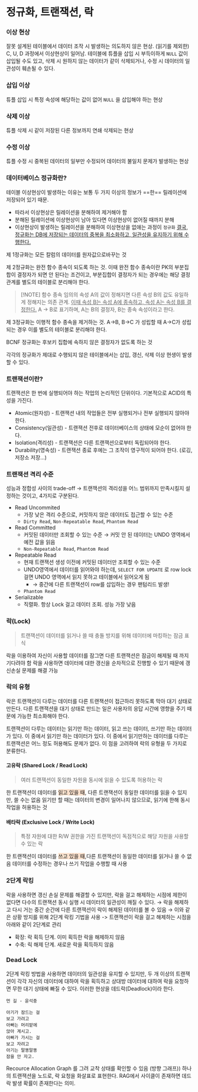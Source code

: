 # 정규화, 트랜잭션, 락

### 이상 현상
잘못 설계된 테이블에서 데이터 조작 시 발생하는 의도하지 않은 현상.
(읽기를 제외한) C, U, D 과정에서 이상현상이 일어남.
테이블에 튜플을 삽입 시 부득이하게 `NULL` 값이 삽입될 수도 있고, 삭제 시 원하지 않는 데이터가 같이 삭제되거나, 수정 시 데이터의 일관성이 훼손될 수 있다.

### 삽입 이상
튜플 삽입 시 특정 속성에 해당하는 값이 없어 `NULL` 을 삽입해야 하는 현상
### 삭제 이상
튜플 삭제 시 같이 저장된 다른 정보까지 연쇄 삭제되는 현상
### 수정 이상
튜플 수정 시 중복된 데이터의 일부만 수정되어 데이터의 불일치 문제가 발생하는 현상

### 데이터베이스 정규화란?
테이블 이상현상이 발생하는 이유는 보통 두 가지 이상의 정보가 ==한== 릴레이션에 저장되어 있기 때문.
- 따라서 이상현상은 릴레이션을 분해하여 제거해야 함
- 분해된 릴레이션에 이상현상이 남아 있다면 이상현상이 없어질 때까지 분해
- 이상현상이 발생하는 릴레이션을 분해하여 이상현상을 없애는 과정이 `정규화`
<u>결국, 정규화는 DB에 저장되는 데이터의 중복을 최소화하고, 일관성을 유지하기 위해 수행한다.</u>

제 1정규화는 모든 칼럼의 데이터를 원자값으로바꾸는 것

제 2정규화는 완전 함수 종속이 되도록 하는 것. 이때 완전 함수 종속이란 PK의 부분집합이 결정자가 되면 안 된다는 조건이고, 부분집합이 결정자가 되는 경우에는 해당 결정 관계를 별도의 테이블로 분리해야 한다.

> [!NOTE] 함수 종속
> 임의의 속성 A의 값이 정해지면 다른 속성 B의 값도 유일하게 정해지는 의존 관계.
> <u>이때 속성 B는 속성 A에 종속하고, 속성 A는 속성 B를 결정한다.</u>
> A → B로 표기하며, A는 B의 결정자, B는 종속 속성이라고 한다.

제 3정규화는 이행적 함수 종속을 제거하는 것. A→B, B→C 가 성립할 때 A→C가 성립되는 경우 이를 별도의 테이블로 분리해야 한다.

BCNF 정규화는 후보키 집합에 속하지 않은 결정자가 없도록 하는 것

각각의 정규화가 제대로 수행되지 않은 테이블에서는 삽입, 갱신, 삭제 이상 현생이 발생할 수 있다.


### 트랜잭션이란?

트랜잭션은 한 번에 실행되어야 하는 작업의 논리적인 단위이다. 기본적으로 ACID의 특성을 가진다.

- Atomic(원자성) - 트랜잭션 내의 작업들은 전부 실행되거나 전부 실행되지 않아야 한다.
- Consistency(일관성) - 트랜잭션 전후로 데이터베이스의 상태에 모순이 없어야 한다.
- Isolation(격리성) - 트랜잭션은 다른 트랜잭션으로부터 독립되어야 한다.
- Durability(영속성) - 트랜잭션 종료 후에는 그 조작이 영구적이 되어야 한다. (로깅, 저장소 저장…)

### 트랜잭션 격리 수준

성능과 정합성 사이의 trade-off → 트랜잭션의 격리성을 어느 범위까지 만족시킬지 설정하는 것이고, 4가지로 구분된다.

- Read Uncommited
    - 가장 낮은 격리 수준으로, 커밋하지 않은 데이터도 접근할 수 있는 수준
    - `Dirty Read`, `Non-Repeatable Read`, `Phantom Read`
- Read Committed
    - 커밋된 데이터만 조회할 수 있는 수준 → 커밋 안 된 데이터는 UNDO 영역에서 예전 값을 읽음
    - `Non-Repeatable Read`, `Phantom Read`
- Repeatable Read
    - 현재 트랜잭션 생성 이전에 커밋된 데이터만 조회할 수 있는 수준
    - UNDO영역에서 데이터를 읽어와야 하는데, `SELECT FOR UPDATE` 로 row lock 걸면 UNDO 영역에서 읽지 못하고 테이블에서 읽어오게 됨
        - → 중간에 다른 트랜잭션이 row를 삽입하는 경우 팬텀리드 발생!
    - `Phantom Read`
- Serializable
    - 직렬화. 항상 Lock 걸고 데이터 조회. 성능 가장 낮음

### 락(Lock)
>트랜잭션이 데이터를 읽거나 쓸 때 충돌 방지를 위해 데이터에 마킹하는 잠금 표식

락을 이용하여 자신이 사용할 데이터를 잠그면 다른 트랜잭션은 잠금이 해제될 때 까지 기다려야 함
락을 사용하면 데이터에 대한 갱신을 순차적으로 진행할 수 있기 때문에 갱신손실 문제를 해결 가능

### 락의 유형
락은 트랜잭션이 다루는 데이터를 다른 트랜잭션이 접근하리 못하도록 막아 대기 상태로 만든다. 다른 트랜잭션을 대기 상태로 만드는 일은 사용자의 응답 시간에 영향을 주기 때문에 가능한 최소화해야 한다. 

트랜잭션이 다루는 데이터는 읽기만 하는 데이터, 읽고 쓰는 데이터, 쓰기만 하는 데이터가 있다. 이 중에서 읽기만 하는 데이터가 있다. 이 중에서 읽기만하는 데이터를 다루는 트랜잭션은 어느 정도 허용해도 문제가 없다. 이 점을 고려하여 락의 유형을 두 가지로 분류한다.

#### 고유락 (Shared Lock / Read Lock)
>여러 트랜잭션이 동일한 자원을 동시에 읽을 수 있도록 허용하는 락

한 트랜잭션이 데이터를 <span style="background:rgba(240, 107, 5, 0.2)">읽고 있을 때</span>, 다른 트랜잭션이 동일한 데이터를 읽을 수 있지만, 쓸 수는 없음
읽기만 할 때는 데이터의 변경이 일어나지 않으므로, 읽기에 한해 동시 작업을 허용하는 것

#### 배타락 (Exclusive Lock / Write Lock)
>특정 자원에 대한 R/W 권한을 가진 트랜잭션이 독점적으로 해당 자원을 사용할 수 있는 락

한 트랜잭션이 데이터를 <span style="background:rgba(240, 107, 5, 0.2)">쓰고 있을 때</span>,다른 트랜잭션이 동일한 데이터를 읽거나 쓸 수 없음
데이터를 수정하는 경우나 쓰기 작업을 수행할 때 사용

### 2단계 락킹
락을 사용하면 갱신 손실 문제를 해결할 수 있지만, 락을 걸고 해제하는 시점에 제한이 없다면 다수의 트랜잭션 동시 실행 시 데이터의 일관성이 깨질 수 있다.
→ 락을 해제하고 다시 거는 중간 순간에 다른 트랜잭션이 락이 해제된 데이터를 볼 수 있음
→ 이와 같은 상황 방지를 위해 2단계 락킹 기법을 사용
-> 트랜잭션이 락을 걸고 해제하는 시점을 아래와 같이 2단계로 관리
- 확장: 락 획득 단계. 이미 획득한 락을 해제하지 않음
- 수축: 릭 해제 단계. 새로운 락을 획득하지 않음

### Dead Lock
2단계 락킹 방법을 사용하면 데이터의 일관성을 유지할 수 있지만, 두 개 이상의 트랜잭션이 각각 자신의 데이터에 대하여 락을 획득하고 상대방 데이터에 대하여 락을 요청하면 무한 대기 상태에 빠질 수 있다. 이러한 현상을 데드락(Deadlock)이라 한다.

```
먼 길 - 윤석중

아기가 잠드는 걸  
보고 가려고  
아빠는 머리맡에  
앉아 계시고.  
아빠가 가시는 걸  
보고 자려고  
아기는 말똥말똥  
잠을 안 자고.
```

Recource Allocation Graph 를 그려 교착 상태를 확인할 수 있음 (방향 그래프))
하나의 트랜잭션을 노드로, 락 요청을 화살표로 표현한다.
RAG에서 사이클이 존재하면 데드락 발생 확률이 존재한다는 의미.
